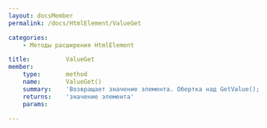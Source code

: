 ```yaml
---
layout: docsMember
permalink: /docs/HtmlElement/ValueGet

categories:
    - Методы расширения HtmlElement

title:          ValueGet
member:
    type:       method
    name:       ValueGet()
    summary:    'Возвращает значение элемента. Обертка над GetValue();'
    returns:    'значение элемента'
    params:

---
```


